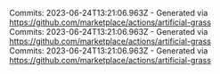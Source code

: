 Commits: 2023-06-24T13:21:06.963Z - Generated via https://github.com/marketplace/actions/artificial-grass
<br>
Commits: 2023-06-24T13:21:06.963Z - Generated via https://github.com/marketplace/actions/artificial-grass
<br>
Commits: 2023-06-24T13:21:06.963Z - Generated via https://github.com/marketplace/actions/artificial-grass
<br>
